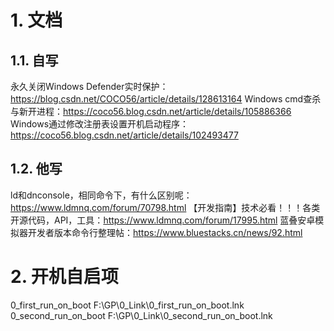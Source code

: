 # 1. 文档

## 1.1. 自写

永久关闭Windows Defender实时保护：https://blog.csdn.net/COCO56/article/details/128613164
Windows cmd查杀与新开进程：https://coco56.blog.csdn.net/article/details/105886366
Windows通过修改注册表设置开机启动程序：https://coco56.blog.csdn.net/article/details/102493477

## 1.2. 他写

ld和dnconsole，相同命令下，有什么区别呢：https://www.ldmnq.com/forum/70798.html
【开发指南】技术必看！！！各类开源代码，API，工具：https://www.ldmnq.com/forum/17995.html
蓝叠安卓模拟器开发者版本命令行整理帖：https://www.bluestacks.cn/news/92.html

# 2. 开机自启项

0_first_run_on_boot
F:\GP\0_Link\0_first_run_on_boot.lnk
0_second_run_on_boot
F:\GP\0_Link\0_second_run_on_boot.lnk